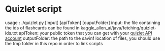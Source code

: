 # Quizlet script
usage : ./quizlet.py [input] [apiToken] [ouputFolder]
      input: the file containing the ids of flashcards can be found in kaggle_allen_ai/java/fetching/quizlet-ids.txt
      apiToken: your public token that you can get with your [quizlet API account](https://quizlet.com/api/2.0/docs)
      outputFolder: the path to the savinf location of files, you should use the tmp folder in this repo in order to link scripts

